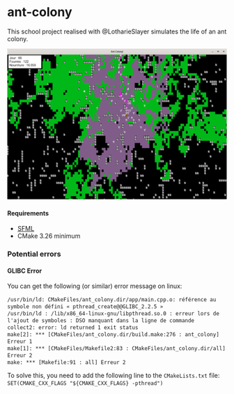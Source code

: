 # ant-colony

This school project realised with @LotharieSlayer simulates the life of an ant colony. 

![simulation screenshot](simulation_screenshot.png)


#### Requirements
- [SFML](https://www.sfml-dev.org/)
- CMake 3.26 minimum

### Potential errors
#### GLIBC Error
You can get the following (or similar) error message on linux:
```
/usr/bin/ld: CMakeFiles/ant_colony.dir/app/main.cpp.o: référence au symbole non défini « pthread_create@@GLIBC_2.2.5 »
/usr/bin/ld : /lib/x86_64-linux-gnu/libpthread.so.0 : erreur lors de l'ajout de symboles : DSO manquant dans la ligne de commande
collect2: error: ld returned 1 exit status
make[2]: *** [CMakeFiles/ant_colony.dir/build.make:276 : ant_colony] Erreur 1
make[1]: *** [CMakeFiles/Makefile2:83 : CMakeFiles/ant_colony.dir/all] Erreur 2
make: *** [Makefile:91 : all] Erreur 2
```

To solve this, you need to add the following line to the `CMakeLists.txt` file:  
`SET(CMAKE_CXX_FLAGS "${CMAKE_CXX_FLAGS} -pthread")`
